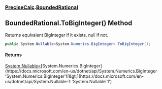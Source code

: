 ### [PreciseCalc](PreciseCalc.md 'PreciseCalc').[BoundedRational](PreciseCalc.BoundedRational.md 'PreciseCalc.BoundedRational')

## BoundedRational.ToBigInteger() Method

Returns equivalent BigInteger if it exists, null if not.

```csharp
public System.Nullable<System.Numerics.BigInteger> ToBigInteger();
```

#### Returns
[System.Nullable&lt;](https://docs.microsoft.com/en-us/dotnet/api/System.Nullable-1 'System.Nullable`1')[System.Numerics.BigInteger](https://docs.microsoft.com/en-us/dotnet/api/System.Numerics.BigInteger 'System.Numerics.BigInteger')[&gt;](https://docs.microsoft.com/en-us/dotnet/api/System.Nullable-1 'System.Nullable`1')